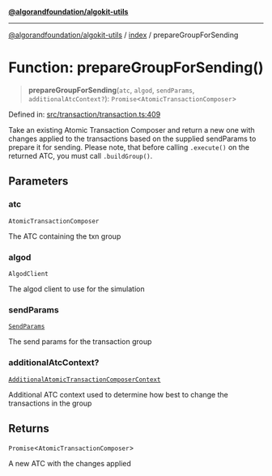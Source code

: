 [**@algorandfoundation/algokit-utils**](../../README.md)

***

[@algorandfoundation/algokit-utils](../../README.md) / [index](../README.md) / prepareGroupForSending

# Function: prepareGroupForSending()

> **prepareGroupForSending**(`atc`, `algod`, `sendParams`, `additionalAtcContext?`): `Promise`\<`AtomicTransactionComposer`\>

Defined in: [src/transaction/transaction.ts:409](https://github.com/algorandfoundation/algokit-utils-ts/blob/main/src/transaction/transaction.ts#L409)

Take an existing Atomic Transaction Composer and return a new one with changes applied to the transactions
based on the supplied sendParams to prepare it for sending.
Please note, that before calling `.execute()` on the returned ATC, you must call `.buildGroup()`.

## Parameters

### atc

`AtomicTransactionComposer`

The ATC containing the txn group

### algod

`AlgodClient`

The algod client to use for the simulation

### sendParams

[`SendParams`](../../types/transaction/interfaces/SendParams.md)

The send params for the transaction group

### additionalAtcContext?

[`AdditionalAtomicTransactionComposerContext`](../../types/transaction/interfaces/AdditionalAtomicTransactionComposerContext.md)

Additional ATC context used to determine how best to change the transactions in the group

## Returns

`Promise`\<`AtomicTransactionComposer`\>

A new ATC with the changes applied
